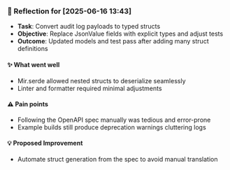 ### :book: Reflection for [2025-06-16 13:43]
- **Task**: Convert audit log payloads to typed structs
- **Objective**: Replace JsonValue fields with explicit types and adjust tests
- **Outcome**: Updated models and test pass after adding many struct definitions

#### :sparkles: What went well
- Mir.serde allowed nested structs to deserialize seamlessly
- Linter and formatter required minimal adjustments

#### :warning: Pain points
- Following the OpenAPI spec manually was tedious and error-prone
- Example builds still produce deprecation warnings cluttering logs

#### :bulb: Proposed Improvement
- Automate struct generation from the spec to avoid manual translation
